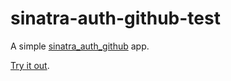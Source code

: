 # sinatra-auth-github-test

A simple [sinatra_auth_github](https://github.com/atmos/sinatra_auth_github) app.

[Try it out](https://sinatra-auth-github-test.herokuapp.com).
